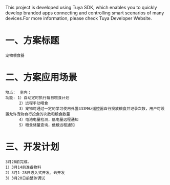 This project is developed using Tuya SDK, which enables you to quickly develop branded apps connecting and controlling smart scenarios of many devices.For more information, please check Tuya Developer Website.

一、方案标题
==
    宠物喂食器

二、方案应用场景
==
    地点:  室内；
    功能: 1）自动定时执行每日喂食计划
          2）远程手动喂食
          3）宠物可通过一定的学习使用外置433MHz遥控器自行投放粮食并记录次数，用户可设置允许宠物自行投食的次数和粮食数量
          4）电池电量检测，低电量远程通知
          5）粮食储量查询，低粮远程通知

三、开发计划
==
    3月28前完成.
    1）3月14前准备物料
    2）3月1-28日嵌入式开发、云开发
    3）3月20日前整体调试
